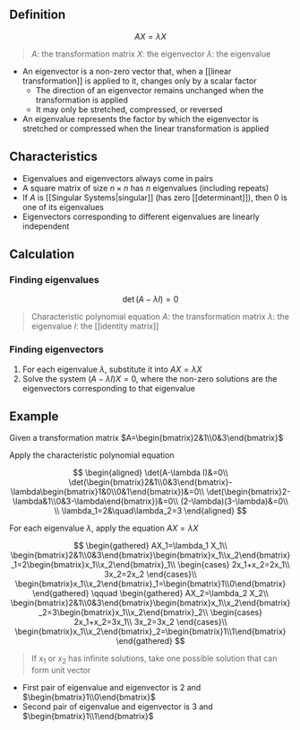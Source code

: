 ## Definition

$$
AX=\lambda X
$$

> $A$: the transformation matrix
> $X$: the eigenvector
> $\lambda$: the eigenvalue

- An eigenvector is a non-zero vector that, when a [[linear transformation]] is applied to it, changes only by a scalar factor
	- The direction of an eigenvector remains unchanged when the transformation is applied
	- It may only be stretched, compressed, or reversed
- An eigenvalue represents the factor by which the eigenvector is stretched or compressed when the linear transformation is applied

## Characteristics

- Eigenvalues and eigenvectors always come in pairs
- A square matrix of size $n\times n$ has $n$ eigenvalues (including repeats)
- If $A$ is [[Singular Systems|singular]] (has zero [[determinant]]), then 0 is one of its eigenvalues
- Eigenvectors corresponding to different eigenvalues are linearly independent

## Calculation

### Finding eigenvalues

$$
\det(A-\lambda I)=0
$$

> Characteristic polynomial equation
> $A$: the transformation matrix
> $\lambda$: the eigenvalue
> $I$: the [[identity matrix]]

### Finding eigenvectors

1. For each eigenvalue $\lambda$, substitute it into $AX=\lambda X$
2. Solve the system $(A-\lambda I)X=0$, where the non-zero solutions are the eigenvectors corresponding to that eigenvalue

## Example

Given a transformation matrix $A=\begin{bmatrix}2&1\\0&3\end{bmatrix}$

Apply the characteristic polynomial equation

$$
\begin{aligned}
\det(A-\lambda I)&=0\\
\det(\begin{bmatrix}2&1\\0&3\end{bmatrix}-\lambda\begin{bmatrix}1&0\\0&1\end{bmatrix})&=0\\
\det(\begin{bmatrix}2-\lambda&1\\0&3-\lambda\end{bmatrix})&=0\\
(2-\lambda)(3-\lambda)&=0\\
\\
\lambda_1=2&\quad\lambda_2=3
\end{aligned}
$$

For each eigenvalue $\lambda$, apply the equation $AX=\lambda X$

$$
\begin{gathered}
AX_1=\lambda_1 X_1\\
\begin{bmatrix}2&1\\0&3\end{bmatrix}\begin{bmatrix}x_1\\x_2\end{bmatrix}_1=2\begin{bmatrix}x_1\\x_2\end{bmatrix}_1\\
\begin{cases}
2x_1+x_2=2x_1\\
3x_2=2x_2
\end{cases}\\
\begin{bmatrix}x_1\\x_2\end{bmatrix}_1=\begin{bmatrix}1\\0\end{bmatrix}
\end{gathered}
\qquad
\begin{gathered}
AX_2=\lambda_2 X_2\\
\begin{bmatrix}2&1\\0&3\end{bmatrix}\begin{bmatrix}x_1\\x_2\end{bmatrix}_2=3\begin{bmatrix}x_1\\x_2\end{bmatrix}_2\\
\begin{cases}
2x_1+x_2=3x_1\\
3x_2=3x_2
\end{cases}\\
\begin{bmatrix}x_1\\x_2\end{bmatrix}_2=\begin{bmatrix}1\\1\end{bmatrix}
\end{gathered}
$$

> If $x_1$ or $x_2$ has infinite solutions, take one possible solution that can form unit vector

- First pair of eigenvalue and eigenvector is $2$ and $\begin{bmatrix}1\\0\end{bmatrix}$
- Second pair of eigenvalue and eigenvector is $3$ and $\begin{bmatrix}1\\1\end{bmatrix}$
